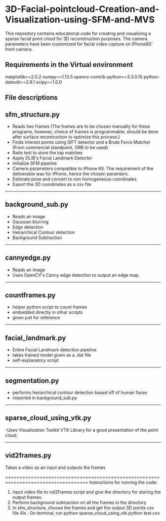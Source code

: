 # 3D-Facial-pointcloud-Creation-and-Visualization-using-SFM-and-MVS
This repository contains educational code for creating and visualizing a sparse facial point cloud for 3D reconstruction purposes.
The camera parameters have been customized for facial video capture on iPhone6S' front camera. 

Requirements in the Virtual environment
--------------------------------------------------
matplotlib==2.0.2
numpy==1.13.3
opencv-contrib-python==3.3.0.10
python-dateutil==2.6.1
scipy==1.0.0

File descriptions
--------------------------------------------------
sfm_structure.py 
--------------------------------------------------
- Reads two frames 
	(The frames are to be chosen manually for these programs, however, choice of frames is programmable; should be done after surface recontruction to optimize this process.)
- Finds interest points using SIFT detector and a Brute Force Matcher
	(From commercial standpoint, ORB to be used)
- Ratio test to store the top matches
- Apply DLIB's Facial Landmark Detector 
- Initialize SFM pipeline
- Camera parameters compatible to iPhone 6S. The requirement of the deliverable was for iPhone, hence the chosen paramters. 
- Estimate pose and convert to non homogeneous coordinates
- Export the 3D coordinates as a csv file 

--------------------------------------------------
background_sub.py
--------------------------------------------------
- Reads an image
- Gaussian blurring
- Edge detection
- Heirarchical Contour detection
- Background Subtraction

--------------------------------------------------
cannyedge.py
--------------------------------------------------
- Reads an image
- Uses OpenCV's Canny edge detection to output an edge map.

--------------------------------------------------
countframes.py
--------------------------------------------------
- helper python script to count frames
- embedded directly in other scripts
- given just for reference

--------------------------------------------------
facial_landmark.py
--------------------------------------------------
- Entire Facial Landmark detection pipeline
- takes trained model given as a .dat file 
- self-explanatory script


--------------------------------------------------
segmentation.py
--------------------------------------------------
- performs heirarchical contour detection based off of human faces
- imported in background_sub.py


--------------------------------------------------
sparse_cloud_using_vtk.py
--------------------------------------------------
-Uses Visualization Toolkit VTK Library for a good presentation of the point cloud. 

--------------------------------------------------
vid2frames.py
--------------------------------------------------
Takes a video as an input and outputs the frames

===================================================================================
Instructions for running the code:
1. Input video file to vid2frames script and give the directory for storing the output frames. 
2. Perform background subtraction on all the frames in the directory
3. In sfm_structure, choose the frames and get the output 3D points csv file
4ls
. On terminal, run python sparse_cloud_using_vtk.python test.csv 





